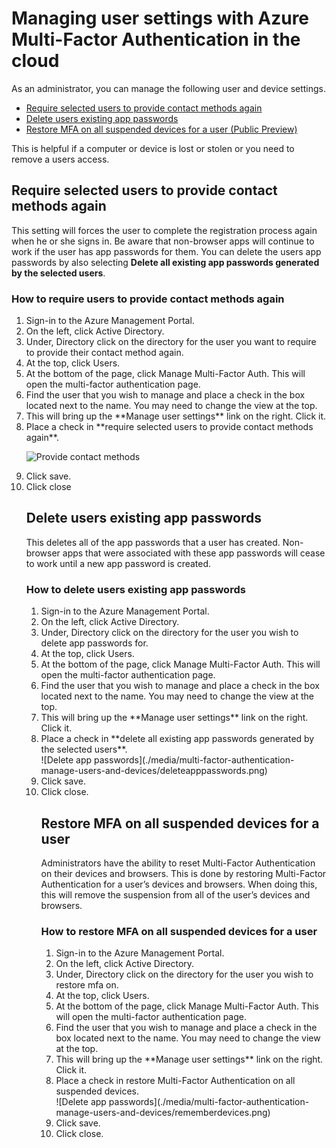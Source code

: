 <properties 
	pageTitle="Azure Multi-Factor Authentication Reports" 
	description="This describes how to change user settings such as forcing the users to do the proof-up process again." 
	documentationCenter="" 
	services="multi-factor-authentication" 
	authors="billmath" 
	manager="stevenpo" 
	editor="curtand"/>

<tags 
	ms.service="multi-factor-authentication" 
	ms.workload="identity" 
	ms.tgt_pltfrm="na" 
	ms.devlang="na" 
	ms.topic="article" 
	ms.date="11/17/2015" 
	ms.author="billmath"/>

# Managing user settings with Azure Multi-Factor Authentication in the cloud

As an administrator, you can manage the following user and device settings.  

- [Require selected users to provide contact methods again](#require-selected-users-to-provide-contact-methods-again)
- [Delete users existing app passwords](#delete-users-existing-app-passwords)
- [Restore MFA on all suspended devices for a user (Public Preview)](#restore-mfa-on-all-suspended-devices-for-a-user)






This is helpful if a computer or device is lost or stolen or you need to remove a users access.


## Require selected users to provide contact methods again

This setting will forces the user to complete the registration process again when he or she signs in. Be aware that non-browser apps will continue to work if the user has app passwords for them.  You can delete the users app passwords by also selecting **Delete all existing app passwords generated by the selected users**.

### How to require users to provide contact methods again

<ol>
<li>Sign-in to the Azure Management Portal.</li>
<li>On the left, click Active Directory.</li>
<li>Under, Directory click on the directory for the user you want to require to provide their contact method again.</li>
<li>At the top, click Users.</li>
<li>At the bottom of the page, click Manage Multi-Factor Auth. This will open the multi-factor authentication page.
<li>Find the user that you wish to manage and place a check in the box located next to the name. You may need to change the view at the top.</li>
<li>This will bring up the **Manage user settings** link on the right. Click it.</li> 
<li>Place a check in **require selected users to provide contact methods again**.</li>

![Provide contact methods](./media/multi-factor-authentication-manage-users-and-devices/reproofup.png)

<li>Click save.</li>
<li>Click close</li>

## Delete users existing app passwords

This deletes all of the app passwords that a user has created. Non-browser apps that were associated with these app passwords will cease to work until a new app password is created.

### How to delete users existing app passwords

<ol>
<li>Sign-in to the Azure Management Portal.</li>
<li>On the left, click Active Directory.</li>
<li>Under, Directory click on the directory for the user you wish to delete app passwords for.</li>
<li>At the top, click Users.</li>
<li>At the bottom of the page, click Manage Multi-Factor Auth. This will open the multi-factor authentication page.
<li>Find the user that you wish to manage and place a check in the box located next to the name. You may need to change the view at the top.</li>
<li>This will bring up the **Manage user settings** link on the right. Click it.</li> 
<li>Place a check in **delete all existing app passwords generated by the selected users**.</li>
![Delete app passwords](./media/multi-factor-authentication-manage-users-and-devices/deleteapppasswords.png)
<li>Click save.</li>
<li>Click close.</li>





## Restore MFA on all suspended devices for a user

Administrators have the ability to reset Multi-Factor Authentication on their devices and browsers. This is done by restoring Multi-Factor Authentication for a user’s devices and browsers. When doing this, this will remove the suspension from all of the user’s devices and browsers. 

### How to restore MFA on all suspended devices for a user

<ol>
<li>Sign-in to the Azure Management Portal.</li>
<li>On the left, click Active Directory.</li>
<li>Under, Directory click on the directory for the user you wish to restore mfa on.</li>
<li>At the top, click Users.</li>
<li>At the bottom of the page, click Manage Multi-Factor Auth. This will open the multi-factor authentication page.
<li>Find the user that you wish to manage and place a check in the box located next to the name. You may need to change the view at the top.</li>
<li>This will bring up the **Manage user settings** link on the right. Click it.</li> 
<li>Place a check in restore Multi-Factor Authentication on all suspended devices.</li>
![Delete app passwords](./media/multi-factor-authentication-manage-users-and-devices/rememberdevices.png)
<li>Click save.</li>
<li>Click close.</li>


